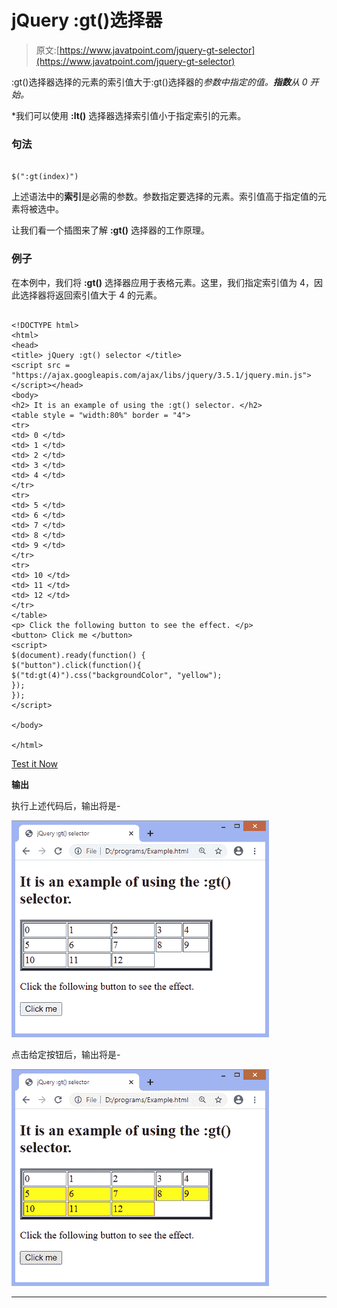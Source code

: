 # jQuery :gt()选择器

> 原文:[https://www.javatpoint.com/jquery-gt-selector](https://www.javatpoint.com/jquery-gt-selector)

:gt()选择器选择的元素的索引值大于:gt()选择器的*参数中指定的值。**指数**从 0 开始。*

 *我们可以使用 **:lt()** 选择器选择索引值小于指定索引的元素。

### 句法

```

$(":gt(index)")

```

上述语法中的**索引**是必需的参数。参数指定要选择的元素。索引值高于指定值的元素将被选中。

让我们看一个插图来了解 **:gt()** 选择器的工作原理。

### 例子

在本例中，我们将 **:gt()** 选择器应用于表格元素。这里，我们指定索引值为 4，因此选择器将返回索引值大于 4 的元素。

```

<!DOCTYPE html>
<html>
<head>
<title> jQuery :gt() selector </title>
<script src = "https://ajax.googleapis.com/ajax/libs/jquery/3.5.1/jquery.min.js"></script></head>
<body>
<h2> It is an example of using the :gt() selector. </h2>
<table style = "width:80%" border = "4">
<tr>
<td> 0 </td>
<td> 1 </td>
<td> 2 </td>
<td> 3 </td>
<td> 4 </td>
</tr>
<tr>
<td> 5 </td>
<td> 6 </td>
<td> 7 </td>
<td> 8 </td>
<td> 9 </td>
</tr>
<tr>
<td> 10 </td>
<td> 11 </td>
<td> 12 </td>
</tr>
</table>
<p> Click the following button to see the effect. </p>
<button> Click me </button>
<script>
$(document).ready(function() {
$("button").click(function(){
$("td:gt(4)").css("backgroundColor", "yellow");
});
});
</script>

</body>

</html>

```

[Test it Now](https://www.javatpoint.com/oprweb/test.jsp?filename=jquery-gt-selector1)

**输出**

执行上述代码后，输出将是-

![jQuery :gt() selector](img/ebfd73e68cfbe9750bce5dce99beac52.png)

点击给定按钮后，输出将是-

![jQuery :gt() selector](img/d5ab5c590534078893f830807954e341.png)

* * **